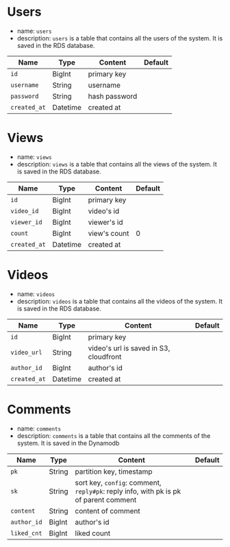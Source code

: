 # Users

- name: `users`
- description: `users` is a table that contains all the users of the system. It is saved in the RDS database.

| Name         | Type     | Content       | Default |
| ------------ | -------- | ------------- | ------- |
| `id`         | BigInt   | primary key   |         |
| `username`   | String   | username      |         |
| `password`   | String   | hash password |         |
| `created_at` | Datetime | created at    |         |

# Views

- name: `views`
- description: `views` is a table that contains all the views of the system. It is saved in the RDS database.

| Name         | Type     | Content      | Default |
| ------------ | -------- | ------------ | ------- |
| `id`         | BigInt   | primary key  |         |
| `video_id`   | BigInt   | video's id   |         |
| `viewer_id`  | BigInt   | viewer's id  |         |
| `count`      | BigInt   | view's count | 0       |
| `created_at` | Datetime | created at   |         |

# Videos

- name: `videos`
- description: `videos` is a table that contains all the videos of the system. It is saved in the RDS database.

| Name         | Type     | Content                                | Default |
| ------------ | -------- | -------------------------------------- | ------- |
| `id`         | BigInt   | primary key                            |         |
| `video_url`  | String   | video's url is saved in S3, cloudfront |         |
| `author_id`  | BigInt   | author's id                            |         |
| `created_at` | Datetime | created at                             |         |

# Comments

- name: `comments`
- description: `comments` is a table that contains all the comments of the system. It is saved in the Dynamodb

| Name        | Type   | Content                                                                              | Default |
| ----------- | ------ | ------------------------------------------------------------------------------------ | ------- |
| `pk`        | String | partition key, timestamp                                                             |         |
| `sk`        | String | sort key, `config`: comment, `reply#pk`: reply info, with pk is pk of parent comment |         |
| `content`   | String | content of comment                                                                   |         |
| `author_id` | BigInt | author's id                                                                          |         |
| `liked_cnt` | BigInt | liked count                                                                          |         |
